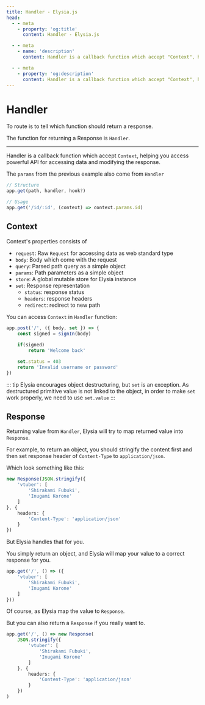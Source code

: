 ```yaml
---
title: Handler - Elysia.js
head:
  - - meta
    - property: 'og:title'
      content: Handler - Elysia.js

  - - meta
    - name: 'description'
      content: Handler is a callback function which accept "Context", helping you access powerful API for accessing data and modifying the response. Context is consists of HTTP Request, body, parsed querystring, path parameters and store.

  - - meta
    - property: 'og:description'
      content: Handler is a callback function which accept "Context", helping you access powerful API for accessing data and modifying the response. Context is consists of HTTP Request, body, parsed querystring, path parameters and store.
---
```


# Handler
To route is to tell which function should return a response.

The function for returning a Response is `Handler`.

---
Handler is a callback function which accept `Context`, helping you access powerful API for accessing data and modifying the response.

The `params` from the previous example also come from `Handler`
```typescript
// Structure
app.get(path, handler, hook?)

// Usage
app.get('/id/:id', (context) => context.params.id)
```

## Context
Context's properties consists of
- `request`: Raw `Request` for accessing data as web standard type
- `body`: Body which come with the request
- `query`: Parsed path query as a simple object
- `params`: Path parameters as a simple object
- `store`: A global mutable store for Elysia instance
- `set`: Response representation
    - `status`: response status
    - `headers`: response headers
    - `redirect`: redirect to new path

You can access `Context` in `Handler` function:
```typescript
app.post('/', ({ body, set }) => {
    const signed = signIn(body)
    
    if(signed)
        return 'Welcome back'

    set.status = 403
    return 'Invalid username or password'
})
```

::: tip
Elysia encourages object destructuring, but `set` is an exception.
As destructured primitive value is not linked to the object, in order to make `set` work properly, we need to use `set.value`
:::

## Response
Returning value from `Handler`, Elysia will try to map returned value into `Response`.

For example, to return an object, you should stringify the content first and then set response header of `Content-Type` to `application/json`.

Which look something like this:
```typescript
new Response(JSON.stringify({
    'vtuber': [
        'Shirakami Fubuki',
        'Inugami Korone'
    ]
}, {
    headers: {
        'Content-Type': 'application/json'
    }
})
```

But Elysia handles that for you.

You simply return an object, and Elysia will map your value to a correct response for you.
```typescript
app.get('/', () => ({
    'vtuber': [
        'Shirakami Fubuki',
        'Inugami Korone'
    ]
}))
```

Of course, as Elysia map the value to `Response`.

But you can also return a `Response` if you really want to.
```typescript
app.get('/', () => new Response(
    JSON.stringify({
        'vtuber': [
            'Shirakami Fubuki',
            'Inugami Korone'
        ]
    }, {
        headers: {
            'Content-Type': 'application/json'
        }
    })
)
```
